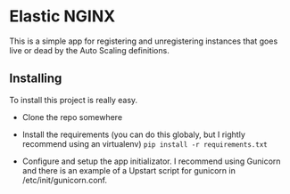 Elastic NGINX
=============

This is a simple app for registering and unregistering instances that goes live or dead by the Auto Scaling definitions.


Installing
----------

To install this project is really easy.

- Clone the repo somewhere

- Install the requirements (you can do this globaly, but I rightly recommend using an virtualenv)
  `pip install -r requirements.txt`

- Configure and setup the app initializator. I recommend using Gunicorn and there is an example of a Upstart script for gunicorn in /etc/init/gunicorn.conf.
